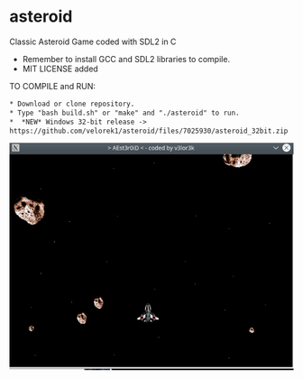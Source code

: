 # asteroid
Classic Asteroid Game coded with SDL2 in C
* Remember to install GCC and SDL2 libraries to compile.
* MIT LICENSE added

TO COMPILE and RUN:  

    * Download or clone repository.
    * Type "bash build.sh" or "make" and "./asteroid" to run.
    *  *NEW* Windows 32-bit release -> https://github.com/velorek1/asteroid/files/7025930/asteroid_32bit.zip   
    
![Alt text](screenshot.png?raw=true "Demo")
